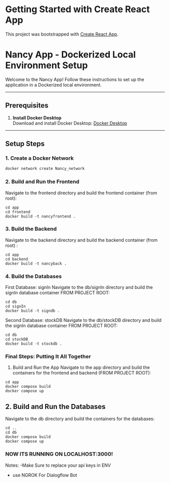 # Getting Started with Create React App

This project was bootstrapped with [Create React App](https://github.com/facebook/create-react-app).
# Nancy App - Dockerized Local Environment Setup

Welcome to the Nancy App! Follow these instructions to set up the application in a Dockerized local environment.

---

## Prerequisites

1. **Install Docker Desktop**  
   Download and install Docker Desktop: [Docker Desktop](https://www.docker.com/products/docker-desktop/)

---

## Setup Steps

### 1. Create a Docker Network
```bash
docker network create Nancy_network
```


### 2. Build and Run the Frontend
Navigate to the frontend directory and build the frontend container (from root):
```
cd app
cd frontend
docker build -t nancyfrontend .
```
### 3. Build the Backend
Navigate to the backend directory and build the backend container (from root) :
```
cd app
cd backend
docker build -t nancyback .
```


### 4. Build the Databases
First Database: signIn
Navigate to the db/signIn directory and build the signIn database container  FROM PROJECT ROOT:
```
cd db
cd signIn
docker build -t signdb .
```

Second Database: stockDB
Navigate to the db/stockDB directory and build the signIn database container  FROM PROJECT ROOT:
```
cd db
cd stockDB
docker build -t stockdb .
```

### Final Steps: Putting It All Together
1. Build and Run the App
Navigate to the app directory and build the containers for the frontend and backend (FROM PROJECT ROOT):
```
cd app
docker compose build
docker compose up
```

## 2. Build and Run the Databases
Navigate to the db directory and build the containers for the databases:
```
cd ..
cd db
docker compose build
docker compose up
```

### NOW ITS RUNNING ON LOCALHOST:3000!

Notes:
-Make Sure to replace your api keys in ENV
- use NGROK For Dialogflow Bot


